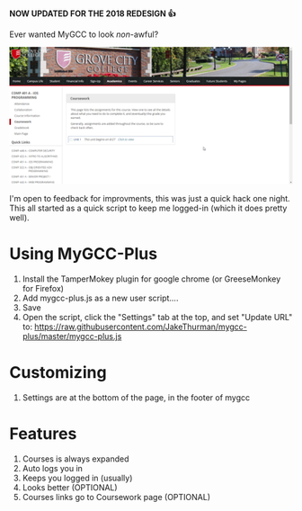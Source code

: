 **NOW UPDATED FOR THE 2018 REDESIGN :+1:** 

Ever wanted MyGCC to look *non*-awful?

![With Redesign Example](./screenshot.png)

I'm open to feedback for improvments, this was just a quick hack one night.
This all started as a quick script to keep me logged-in (which it does pretty well).

# Using MyGCC-Plus
 1. Install the TamperMokey plugin for google chrome (or GreeseMonkey for Firefox)
 2. Add mygcc-plus.js as a new user script....
 3. Save
 4. Open the script, click the "Settings" tab at the top, and set "Update URL" to: https://raw.githubusercontent.com/JakeThurman/mygcc-plus/master/mygcc-plus.js


# Customizing
  1. Settings are at the bottom of the page, in the footer of mygcc

# Features
  1. Courses is always expanded
  2. Auto logs you in
  3. Keeps you logged in (usually)
  4. Looks better (OPTIONAL)
  5. Courses links go to Coursework page (OPTIONAL)
